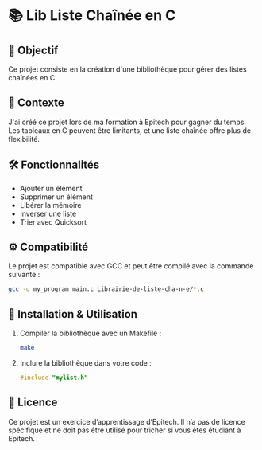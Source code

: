 # 📚 Lib Liste Chaînée en C

## 🎯 Objectif
Ce projet consiste en la création d'une bibliothèque pour gérer des listes chaînées en C.

## 🏫 Contexte
J'ai créé ce projet lors de ma formation à Epitech pour gagner du temps. Les tableaux en C peuvent être limitants, et une liste chaînée offre plus de flexibilité.

## 🛠️ Fonctionnalités
- Ajouter un élément
- Supprimer un élément
- Libérer la mémoire
- Inverser une liste
- Trier avec Quicksort

## ⚙️ Compatibilité
Le projet est compatible avec GCC et peut être compilé avec la commande suivante :
```sh
gcc -o my_program main.c Librairie-de-liste-cha-n-e/*.c
```

## 🔧 Installation & Utilisation
1. Compiler la bibliothèque avec un Makefile :
   ```sh
   make
   ```
2. Inclure la bibliothèque dans votre code :
   ```c
   #include "mylist.h"
   ```

## 📜 Licence
Ce projet est un exercice d’apprentissage d’Epitech. Il n’a pas de licence spécifique et ne doit pas être utilisé pour tricher si vous êtes étudiant à Epitech.

